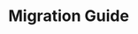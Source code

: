 # Migration Guide

<migration-wrapper v-for="(item, i) in changes" :key="i" v-bind="item" />

<script setup lang="ts">
import {computed} from 'vue'
import MigrationWrapper from './components/MigrationWrapper.vue'

const changes = computed<{
  difficulty: 'hard' | 'medium' | 'easy'
  component: string
  change: string
  /**
   * The rationale for the change
   */
  rationale: string
  fix: string
  description: string
}[]>(() => [
  {
    change: 'subTitle prop renamed to subtitle',
    fix: "Any instances of using prop 'subTitle' on BCard should be replaced with 'subtitle'",
    component: 'BCard',
    difficulty: 'easy',
    rationale:
      "The word 'subtitle' is a single word. CamelCase of the word 'subTitle' indicates that it would be multi word, sub & title. This is incorrect",
  },
  {
    change: 'subTitleTag prop renamed to subtitleTag',
    fix: "Any instances of using prop 'subTitleTag' on BCard should be replaced with 'subtitleTag'",
    component: 'BCard',
    difficulty: 'easy',
    rationale:
      "The word 'subtitle' is a single word. CamelCase of the word 'subTitle' indicates that it would be multi word, sub & title. This is incorrect",
  },
  {
    change: 'subTitleTextVariant prop renamed to subtitleTextVariant',
    fix: "Any instances of using prop 'subTitleTextVariant' on BCard should be replaced with 'subtitleTextVariant'",
    component: 'BCard',
    difficulty: 'easy',
    rationale:
      "The word 'subtitle' is a single word. CamelCase of the word 'subTitle' indicates that it would be multi word, sub & title. This is incorrect",
  },
].sort((a, b) => a.component.localeCompare(b.component)))
</script>
